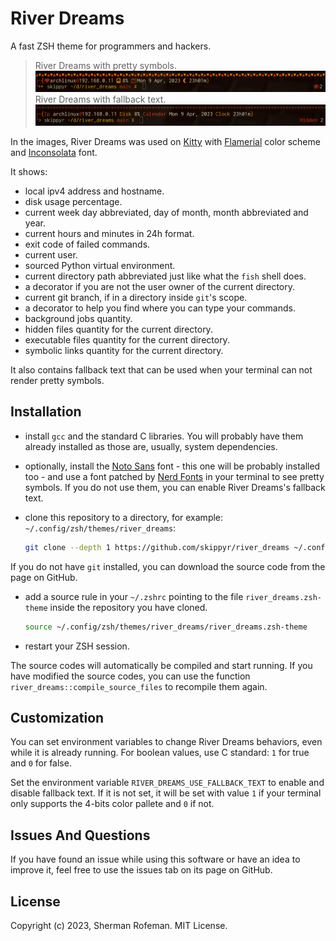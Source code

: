 # River Dreams

A fast ZSH theme for programmers and hackers.

> River Dreams with pretty symbols.
![](images/image_0.png)
> River Dreams with fallback text.
![](images/image_1.png)

In the images, River Dreams was used on [Kitty](https://github.com/kovidgoyal/kitty) with [Flamerial](https://github.com/skippyr/flamerial) color scheme and [Inconsolata](https://github.com/googlefonts/Inconsolata) font.

It shows:
+ local ipv4 address and hostname.
+ disk usage percentage.
+ current week day abbreviated, day of month, month abbreviated and year.
+ current hours and minutes in 24h format.
+ exit code of failed commands.
+ current user.
+ sourced Python virtual environment.
+ current directory path abbreviated just like what the `fish` shell does.
+ a decorator if you are not the user owner of the current directory.
+ current git branch, if in a directory inside `git`'s scope.
+ a decorator to help you find where you can type your commands.
+ background jobs quantity.
+ hidden files quantity for the current directory.
+ executable files quantity for the current directory.
+ symbolic links quantity for the current directory.

It also contains fallback text that can be used when your terminal can not render pretty symbols.


## Installation

+ install `gcc` and the standard C libraries. You will probably have them already installed as those are, usually, system dependencies.
+ optionally, install the [Noto Sans](https://fonts.google.com/noto/specimen/Noto+Sans) font - this one will be probably installed too - and use a font patched by [Nerd Fonts](https://github.com/ryanoasis/nerd-fonts) in your terminal to see pretty symbols. If you do not use them, you can enable River Dreams's fallback text.
+ clone this repository to a directory, for example: `~/.config/zsh/themes/river_dreams`:

	```bash
	git clone --depth 1 https://github.com/skippyr/river_dreams ~/.config/zsh/themes/river_dreams
	```
If you do not have `git` installed, you can download the source code from the page on GitHub.

+ add a source rule in your `~/.zshrc` pointing to the file `river_dreams.zsh-theme` inside the repository you have cloned.

	```bash
	source ~/.config/zsh/themes/river_dreams/river_dreams.zsh-theme
	```

+ restart your ZSH session.

The source codes will automatically be compiled and start running. If you have modified the source codes, you can use the function `river_dreams::compile_source_files` to recompile them again.


## Customization

You can set environment variables to change River Dreams behaviors, even while it is already running. For boolean values, use C standard: `1` for true and `0` for false.

Set the environment variable `RIVER_DREAMS_USE_FALLBACK_TEXT` to enable and disable fallback text. If it is not set, it will be set with value `1` if your terminal only supports the 4-bits color pallete and `0` if not.


## Issues And Questions

If you have found an issue while using this software or have an idea to improve it, feel free to use the issues tab on its page on GitHub.


## License

Copyright (c) 2023, Sherman Rofeman. MIT License.

